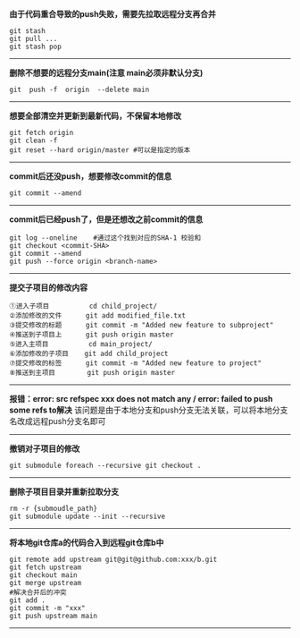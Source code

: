
**由于代码重合导致的push失败，需要先拉取远程分支再合并**
```shell
git stash
git pull ... 
git stash pop
```
---


**删除不想要的远程分支main(注意 main必须非默认分支)**
```shell
git  push -f  origin  --delete main
```
---


**想要全部清空并更新到最新代码，不保留本地修改**
```shell
git fetch origin 
git clean -f 
git reset --hard origin/master #可以是指定的版本
```
---


**commit后还没push，想要修改commit的信息**
```shell
git commit --amend
```
---


**commit后已经push了，但是还想改之前commit的信息**
```shell
git log --oneline    #通过这个找到对应的SHA-1 校验和
git checkout <commit-SHA>
git commit --amend
git push --force origin <branch-name>
```
---


**提交子项目的修改内容**

    ①进入子项目          cd child_project/  
    ②添加修改的文件      git add modified_file.txt  
    ③提交修改的标题      git commit -m "Added new feature to subproject"  
    ④推送到子项目上      git push origin master  
    ⑤进入主项目          cd main_project/  
    ⑥添加修改的子项目    git add child_project  
    ⑦提交修改的标签      git commit -m "Added new feature to project"  
    ⑧推送到主项目        git push origin master  
---


**报错：error: src refspec xxx does not match any / error: failed to push some refs to解决**
该问题是由于本地分支和push分支无法关联，可以将本地分支名改成远程push分支名即可

---


**撤销对子项目的修改**
```shell
git submodule foreach --recursive git checkout .
```
---


**删除子项目目录并重新拉取分支**
```shell
rm -r {submoudle_path}
git submodule update --init --recursive
```
---

**将本地git仓库a的代码合入到远程git仓库b中**
```shell
git remote add upstream git@git@github.com:xxx/b.git
git fetch upstream
git checkout main
git merge upstream
#解决合并后的冲突
git add .
git commit -m "xxx"
git push upstream main
```
---

